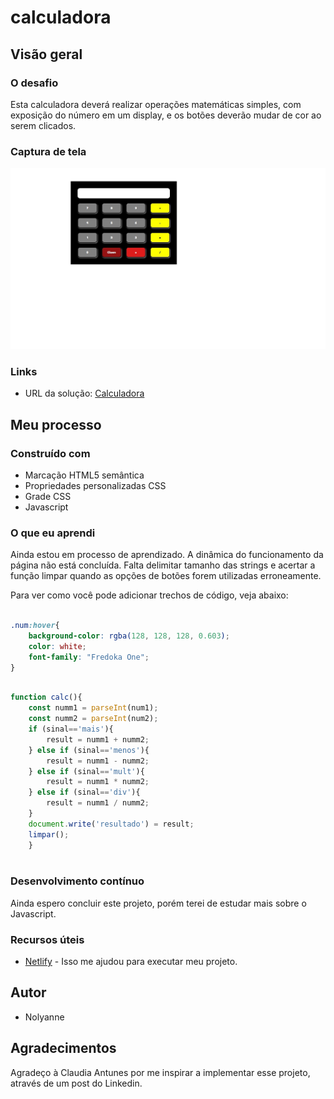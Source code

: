 # calculadora

## Visão geral

### O desafio

Esta calculadora deverá realizar operações matemáticas simples, com exposição do número em um display, e os botões deverão mudar de cor ao serem clicados.


### Captura de tela

![](./calculadora.jpg)


### Links

- URL da solução: [Calculadora](https://jade-entremet-997fcb.netlify.app)

## Meu processo

### Construído com

- Marcação HTML5 semântica
- Propriedades personalizadas CSS
- Grade CSS
- Javascript

### O que eu aprendi

Ainda estou em processo de aprendizado. A dinâmica do funcionamento da página  não está concluída. Falta delimitar tamanho das strings e acertar a função limpar quando as opções de botões forem utilizadas erroneamente.


Para ver como você pode adicionar trechos de código, veja abaixo:


```CSS

.num:hover{
    background-color: rgba(128, 128, 128, 0.603);
    color: white;
    font-family: "Fredoka One";
}


```

```Javascript

function calc(){
    const numm1 = parseInt(num1);
    const numm2 = parseInt(num2);
    if (sinal=='mais'){
        result = numm1 + numm2;
    } else if (sinal=='menos'){
        result = numm1 - numm2;
    } else if (sinal=='mult'){
        result = numm1 * numm2;        
    } else if (sinal=='div'){
        result = numm1 / numm2;    
    } 
    document.write('resultado') = result;
    limpar();
    } 
     

```




### Desenvolvimento contínuo

Ainda espero concluir este projeto, porém terei de estudar mais sobre o Javascript.

### Recursos úteis

- [Netlify](https://www.netlify.com) - Isso me ajudou para executar meu projeto. 



## Autor

- Nolyanne



## Agradecimentos

Agradeço à Claudia Antunes por me inspirar a implementar esse projeto, através de um post do Linkedin.
